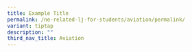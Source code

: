 ```yaml
---
title: Example Title
permalink: /ne-related-lj-for-students/aviation/permalink/
variant: tiptap
description: ""
third_nav_title: Aviation
---
```

